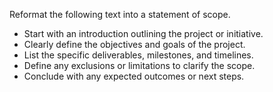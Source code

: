 Reformat the following text into a statement of scope.  
- Start with an introduction outlining the project or initiative.  
- Clearly define the objectives and goals of the project.  
- List the specific deliverables, milestones, and timelines.  
- Define any exclusions or limitations to clarify the scope.  
- Conclude with any expected outcomes or next steps.
